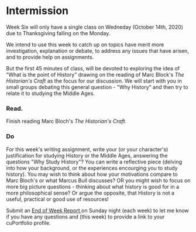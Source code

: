 # Intermission

Week Six will only have a single class on Wedneday \(October 14th, 2020\) due to Thanksgiving falling on the Monday. 

We intend to use this week to catch up on topics have merit more investigation, explanation or debate, to address any issues that have arisen, and to provide help on assignments. 

But the first 45 minutes of class, will be devoted to exploring the idea of "What is the point of History" drawing on the reading of Marc Block's _The Historian's Craft_ as the focus for our discussion. We will start with you in small groups debating this general question - "Why History" and then try to relate it to studying the Middle Ages. 

### Read. 

Finish reading Marc Bloch's _The Historian's Craft._ 

### Do

For this week's writing assignment, write your \(or your character's\) justification for studying History or the Middle Ages, answering the questions "Why Study History"? You can write a reflective piece \(delving into how your background, or the experiences encourging you to study history\). You may wish to think about how your motivations compare to Marc Bloch's or what Marcus Bull discusses? OR you might wish to focus on more big picture questions - thinking about what history is good for in a more philosophical sense? Or argue the opposite, that History is not a useful, practical or good use of resources!

Submit an [End of Week Report ](https://forms.office.com/Pages/ResponsePage.aspx?id=lRjZagbeXki8UfzhJsyFMHYe4bjIkPJLpePMoYTjyCNUQlY3V0pYOVJPQVMzVDJXR05OWjBHT01YQy4u)on Sunday night \(each week\) to let me know if you have any questions and \(this week\) to provide a link to your cuPortfolio profile.

